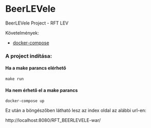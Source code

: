 # BeerLEVele
BeerLEVele Project - RFT LEV

Követelmények:
- [docker-compose](https://docs.docker.com/compose/install/)

### A project indítása:

#### Ha a make parancs elérhető
```terminal
make run
```

#### Ha nem érhető el a make parancs
```terminal
docker-compose up
```

Ez után a böngészőben látható lesz az index oldal az alábbi url-en:

http://localhost:8080/RFT_BEERLEVELE-war/
